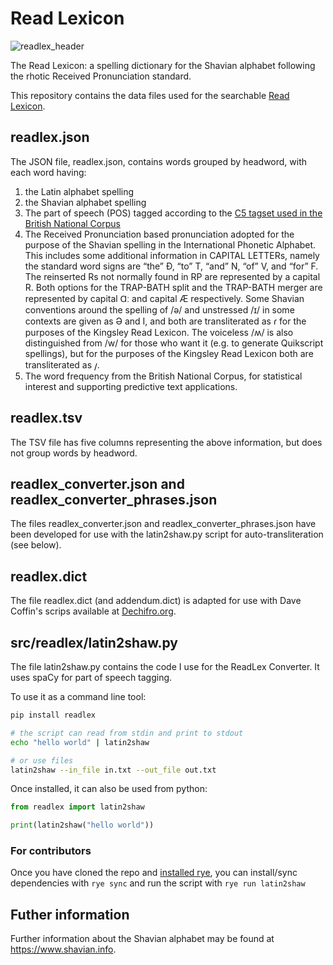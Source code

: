 # Read Lexicon

![readlex_header](https://user-images.githubusercontent.com/59408625/207819883-cdbcaf58-a470-44d5-ad89-abe4b6c3e6a7.svg)

The Read Lexicon: a spelling dictionary for the Shavian alphabet following the rhotic Received Pronunciation standard.

This repository contains the data files used for the searchable [Read Lexicon](https://readlex.pythonanywhere.com/).

## readlex.json

The JSON file, readlex.json, contains words grouped by headword, with each word having:

1. the Latin alphabet spelling
2. the Shavian alphabet spelling
3. The part of speech (POS) tagged according to the [C5 tagset used in the British National Corpus](http://www.natcorp.ox.ac.uk/docs/c5spec.html)
4. The Received Pronunciation based pronunciation adopted for the purpose of the Shavian spelling in the International Phonetic Alphabet. This includes some additional information in CAPITAL LETTERs, namely the standard word signs are “the” Ð, “to” T, “and” N, “of” V, and “for” F. The reinserted Rs not normally found in RP are represented by a capital R. Both options for the TRAP-BATH split and the TRAP-BATH merger are represented by capital Ɑː and capital Æ respectively. Some Shavian conventions around the spelling of /ə/ and unstressed /ɪ/ in some contexts are given as Ə and I, and both are transliterated as 𐑩 for the purposes of the Kingsley Read Lexicon. The voiceless /ʍ/ is also distinguished from /w/ for those who want it (e.g. to generate Quikscript spellings), but for the purposes of the Kingsley Read Lexicon both are transliterated as 𐑢.
5. The word frequency from the British National Corpus, for statistical interest and supporting predictive text applications.

## readlex.tsv

The TSV file has five columns representing the above information, but does not group words by headword.

## readlex_converter.json and readlex_converter_phrases.json

The files readlex_converter.json and readlex_converter_phrases.json have been developed for use with the latin2shaw.py script for auto-transliteration (see below).

## readlex.dict

The file readlex.dict (and addendum.dict) is adapted for use with Dave Coffin's scrips available at [Dechifro.org](https://www.dechifro.org/shavian/).

## src/readlex/latin2shaw.py

The file latin2shaw.py contains the code I use for the ReadLex Converter. It uses spaCy for part of speech tagging. 

To use it as a command line tool:

```bash
pip install readlex

# the script can read from stdin and print to stdout
echo "hello world" | latin2shaw 

# or use files
latin2shaw --in_file in.txt --out_file out.txt
```

Once installed, it can also be used from python:

```python
from readlex import latin2shaw

print(latin2shaw("hello world"))
```

### For contributors

Once you have cloned the repo and [installed rye](https://rye.astral.sh/), you can install/sync dependencies with `rye sync` and run the script with `rye run latin2shaw`

## Futher information

Further information about the Shavian alphabet may be found at https://www.shavian.info.
